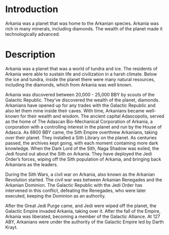 # Introduction

Arkania was a planet that was home to the Arkanian species.
Arkania was rich in many minerals, including diamonds.
The wealth of the planet made it technologically advanced.

# Description

Arkania was a planet that was a world of tundra and ice.
The residents of Arkania were able to sustain life and civilization in a harsh climate.
Below the ice and tundra, inside the planet there were many natural resources, including the diamonds, which from Arkania was well known.

Arkania was discovered between 20,000 - 25,000 BBY by scouts of the Galactic Republic.
They’ve discovered the wealth of the planet, diamonds.
Arkanians have opened up for any trades with the Galactic Republic and also let them mine inside their caves.
With time, Arkanians became well-known for their wealth and wisdom.
The ancient capital Adascopolis, served as the home of The Adascan Bio-Mechanical Corporation of Arkania, a corporation with a controlling interest in the planet and run by the House of Adasca.
As 6900 BBY came, the Sith Empire overthrew Arkanians, taking over their planet.
They installed a Sith Library on the planet.
As centuries passed, the archives kept going, with each moment containing more dark knowledge.
When the Dark Lord of the Sith, Naga Shadow was exiled, the Jedi found out about the Sith on Arkania.
They have deployed the Jedi Order’s forces, wiping off the Sith population of Arkania, and bringing back Arkanians as the leaders.

During the Sith Wars, a civil war on Arkania, also known as the Arkanian Revolution started.
The civil war was between Arkanian Renegades and the Arkanian Dominion.
The Galactic Republic with the Jedi Order has intervened in this conflict, defeating the Renegades, who were later executed, keeping the Dominion as an authority.

After the Great Jedi Purge came, and Jedi were wiped off the planet, the Galactic Empire invaded Arkania, taking over it.
After the fall of the Empire, Arkania was liberated, becoming a member of the Galactic Alliance.
At 127 ABY, Arkanians were under the authority of the Galactic Empire led by Darth Krayt.
